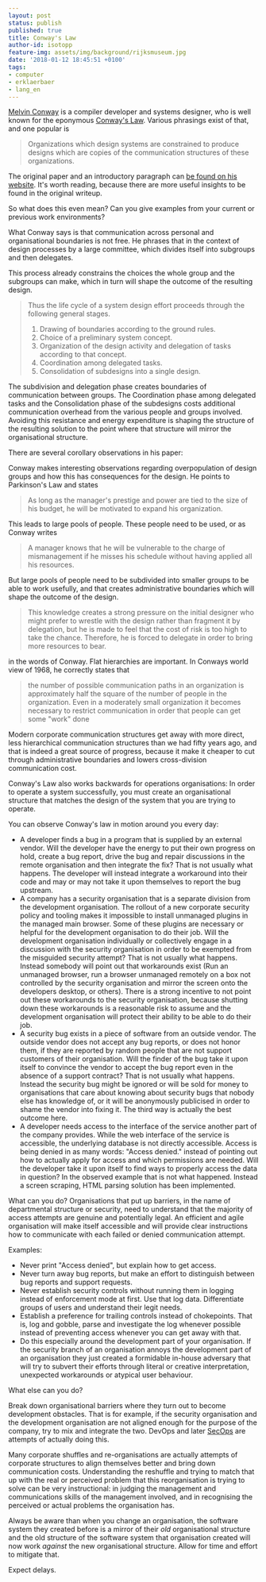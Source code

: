 ```yaml
---
layout: post
status: publish
published: true
title: Conway's Law
author-id: isotopp
feature-img: assets/img/background/rijksmuseum.jpg
date: '2018-01-12 18:45:51 +0100'
tags:
- computer
- erklaerbaer
- lang_en
---
```

[Melvin Conway](https://en.wikipedia.org/wiki/Melvin_Conway) is a compiler
developer and systems designer, who is well known for the eponymous
[Conway's Law](https://en.wikipedia.org/wiki/Conway%27s_law). Various
phrasings exist of that, and one popular is

> Organizations which design systems are constrained to produce designs
> which are copies of the communication structures of these organizations.

The original paper and an introductory paragraph can [be found on his
website](http://www.melconway.com/Home/Committees_Paper.html). It's worth
reading, because there are more useful insights to be found in the original
writeup. 

So what does this even mean? Can you give examples from your current or
previous work environments?

What Conway says is that communication across personal and organisational
boundaries is not free. He phrases that in the context of design processes
by a large committee, which divides itself into subgroups and then
delegates. 

This process already constrains the choices the whole group and the
subgroups can make, which in turn will shape the outcome of the resulting
design.

> Thus the life cycle of a system design effort proceeds through the
> following general stages.
>
> 1. Drawing of boundaries according to the ground rules.
> 2. Choice of a preliminary system concept.
> 3. Organization of the design activity and delegation of tasks according to that concept.
> 4. Coordination among delegated tasks.
> 5. Consolidation of subdesigns into a single design.

The subdivision and delegation phase creates boundaries of communication
between groups. The Coordination phase among delegated tasks and the
Consolidation phase of the subdesigns costs additional communication
overhead from the various people and groups involved. 
Avoiding this resistance and energy expenditure is shaping the structure of
the resulting solution to the point where that structure will mirror the
organisational structure. 

There are several corollary observations in his paper: 

Conway makes interesting observations regarding overpopulation of design
groups and how this has consequences for the design. He points to
Parkinson's Law and states 

> As long as the manager's prestige and power are tied to the size of his
> budget, he will be motivated to expand his organization.

This leads to large pools of people. These people need to be used, or as
Conway writes 

> A manager knows that he will be vulnerable to the charge of mismanagement
> if he misses his schedule without having applied all his resources.

But large pools of people need to be subdivided into smaller groups to be
able to work usefully, and that creates administrative boundaries which will
shape the outcome of the design.

> This knowledge creates a strong pressure on the initial designer who might
> prefer to wrestle with the design rather than fragment it by delegation,
> but he is made to feel that the cost of risk is too high to take the
> chance. Therefore, he is forced to delegate in order to bring more
> resources to bear.

in the words of Conway. Flat hierarchies are important. In Conways world
view of 1968, he correctly states that 

> the number of possible communication paths in an organization is
> approximately half the square of the number of people in the organization.
> Even in a moderately small organization it becomes necessary to restrict
> communication in order that people can get some "work" done

Modern corporate communication structures get away with more direct, less
hierarchical communication structures than we had fifty years ago, and that
is indeed a great source of progress, because it make it cheaper to cut
through administrative boundaries and lowers cross-division communication
cost.

Conway's Law also works backwards for operations organisations: In order to
operate a system successfully, you must create an organisational structure
that matches the design of the system that you are trying to operate. 

You can observe Conway's law in motion around you every day:

- A developer finds a bug in a program that is supplied by an external
  vendor. Will the developer have the energy to put their own progress on
  hold, create a bug report, drive the bug and repair discussions in the
  remote organisation and then integrate the fix? That is not usually what
  happens. The developer will instead integrate a workaround into their code
  and may or may not take it upon themselves to report the bug upstream.
- A company has a security organisation that is a separate division from the
  development organisation. The rollout of a new corporate security policy
  and tooling makes it impossible to install unmanaged plugins in the
  managed main browser. Some of these plugins are necessary or helpful for
  the development organisation to do their job. Will the development
  organisation individually or collectively engage in a discussion with the
  security organisation in order to be exempted from the misguided security
  attempt? That is not usually what happens. Instead somebody will point out
  that workarounds exist (Run an unmanaged browser, run a browser unmanaged
  remotely on a box not controlled by the security organisation and mirror
  the screen onto the developers desktop, or others). There is a strong
  incentive to not point out these workarounds to the security organisation,
  because shutting down these workarounds is a reasonable risk to assume and
  the development organisation will protect their ability to be able to do
  their job.
- A security bug exists in a piece of software from an outside vendor. The
  outside vendor does not accept any bug reports, or does not honor them, if
  they are reported by random people that are not support customers of their
  organisation. Will the finder of the bug take it upon itself to convince
  the vendor to accept the bug report even in the absence of a support
  contract? That is not usually what happens. Instead the security bug might
  be ignored or will be sold for money to organisations that care about
  knowing about security bugs that nobody else has knowledge of, or it will
  be anonymously publicised in order to shame the vendor into fixing it. The
  third way is actually the best outcome here.
- A developer needs access to the interface of the service another part of
  the company provides. While the web interface of the service is
  accessible, the underlying database is not directly accessible. Access is
  being denied in as many words: "Access denied." instead of pointing out
  how to actually apply for access and which permissions are needed. Will
  the developer take it upon itself to find ways to properly access the data
  in question? In the observed example that is not what happened. Instead a
  screen scraping, HTML parsing solution has been implemented.

What can you do? Organisations that put up barriers, in the name of
departmental structure or security, need to understand that the majority of
access attempts are genuine and potentially legal. An efficient and agile
organisation will make itself accessible and will provide clear instructions
how to communicate with each failed or denied communication attempt.

Examples:

- Never print "Access denied", but explain how to get access.
- Never turn away bug reports, but make an effort to distinguish between bug
  reports and support requests.
- Never establish security controls without running them in logging instead
  of enforcement mode at first. Use that log data. Differentiate groups of
  users and understand their legit needs.
- Establish a preference for trailing controls instead of chokepoints. That
  is, log and gobble, parse and investigate the log whenever possible
  instead of preventing access whenever you can get away with that.
- Do this especially around the development part of your organisation. If the
  security branch of an organisation annoys the development part of an
  organisation they just created a formidable in-house adversary that will
  try to subvert their efforts through literal or creative interpretation,
  unexpected workarounds or atypical user behaviour.

What else can you do?

Break down organisational barriers where they turn out to become development
obstacles. That is for example, if the security organisation and the
development organisation are not aligned enough for the purpose of the
company, try to mix and integrate the two. 
DevOps and later
[SecOps](https://techbeacon.com/secops-how-security-devops-can-deliver-more-secure-software)
are attempts of actually doing this.

Many corporate shuffles and re-organisations are actually attempts of
corporate structures to align themselves better and bring down communication
costs. Understanding the reshuffle and trying to match that up with the real
or perceived problem that this reorganisation is trying to solve can be very
instructional: in judging the management and communications skills of the
management involved, and in recognising the perceived or actual problems the
organisation has.

Always be aware than when you change an organisation, the software system
they created before is a mirror of their _old_ organisational structure and
the old structure of the software system that organisation created will now
work _against_ the new organisational structure. Allow for time and effort
to mitigate that.

Expect delays.
